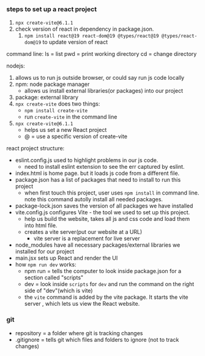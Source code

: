 ### steps to set up a react project
1. `npx create-vite@6.1.1`
2. check version of react in dependency in package.json. 
   1. `npm install react@19 react-dom@19 @types/react@19 @types/react-dom@19` to update version of react

command line:
ls = list
pwd = print working directory
cd = change directory


nodejs:
1. allows us to run js outside browser, or could say run js code locally
2. npm: node package manager
   - allows us install external libraries(or packages) into our project
3. package: external library
4. `npx create-vite` does two things:
    - `npm install create-vite`
    - run `create-vite` in the command line
5. `npx create-vite@6.1.1`
    - helps us set a new React project
    - @ = use a specific version of create-vite


react project structure:
- eslint.config.js used to highlight problems in our js code. 
  - need to install eslint extension to see the err captured by eslint.
- index.html is home page. but it loads js code from a different file.
- package.json has a list of packages that need to install to run this project
  - when first touch this project, user uses `npm install` in command line. note this command autolly install all needed packages.
- package-lock.json saves the version of all packages we have installed
- vite.config.js configures Vite - the tool we used to set up this project.
  - help us build the website, takes all js and css code and load them into html file.
  - creates a vite server(put our website at a URL)
    - vite server is a replacement for live server
- node_modules have all necessary packages/external libraries we installed for our project
- main.jsx sets up React and render the UI
- how `npm run dev` works:
  - npm run = tells the computer to look inside package.json for a section called "scripts" 
  - dev = look inside `scripts` for `dev` and run the command on the right side of "dev"(which is vite)
  - the `vite` command is added by the vite package. It starts the vite server , which lets us view the React website.


### git
- repository = a folder where git is tracking changes
- .gitignore =  tells git which files and folders to ignore (not to track changes)